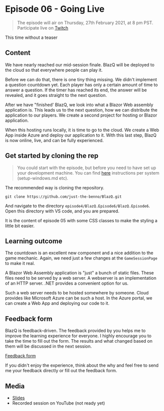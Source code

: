# Episode 06 - Going Live

> The episode will air on Thursday, 27th February 2021, at 8 pm PST. Participate live on [Twitch](https://www.twitch.tv/justthebenno)

This time without a teaser

## Content

We have nearly reached our mid-session finale. BlazQ will be deployed to the cloud so that everywhere people can play it. 

Before we can do that, there is one tiny thing missing. We didn't implement a question countdown yet. Each player has only a certain amount of time to answer a question. If the timer has reached its end, the answer will be revealed, and it goes straight to the next question. 

After we have "finished' BlazQ, we look into what a Blazor Web assembly application is. This leads us to the next question, how we can distribute the application to our players. We create a second project for hosting or Blazor application. 

When this hosting runs locally, it is time to go to the cloud. We create a Web App inside Azure and deploy our application to it. With this last step, BlazQ is now online, live, and can be fully experienced.  

## Get started by cloning the rep

> You could start with the episode, but before you need to have set up your development machine. You can find [here](https://github.com/just-the-benno/BlazQ/tree/main/episode1) instructions per system (setup-windows.md etc).

The recommended way is cloning the repository. 

```
git clone https://github.com/just-the-benno/BlazQ.git
```

And navigate to the directory ```episode4/BlazQ.Episode6/BlazQ.Episode6```. Open this directory with VS code, and you are prepared. 

It is the content of episode 05 with some CSS classes to make the styling a little bit easier. 

## Learning outcome

The countdown is an excellent new component and a nice addition to the game mechanic. Again, we need just a few changes at the ```GameSessionPage``` to make it real.

A Blazor Web Assembly application is "just" a bunch of static files. These files need to be served by a web server. A webserver is an implementation of an HTTP server. .NET provides a convenient option for us. 

Such a web server needs to be hosted somewhere by someone. Cloud provides like Microsoft Azure can be such a host. In the Azure portal, we can create a Web App and deploying our code to it. 

## Feedback form

BlazQ is feedback-driven. The feedback provided by you helps me to improve the learning experience for everyone. I highly encourage you to take the time to fill out the form. The results and what changed based on them will be discussed in the next session.

[Feedback form](https://forms.gle/ZJzWdBh6vtxgW4fX6) 

If you didn't enjoy the experience, think about the why and feel free to send me your feedback directly or fill out the feedback form. 

## Media

+ [Slides](media/slides-episode-05.pdf)
+ Recorded session on YouTube (not ready yet)
